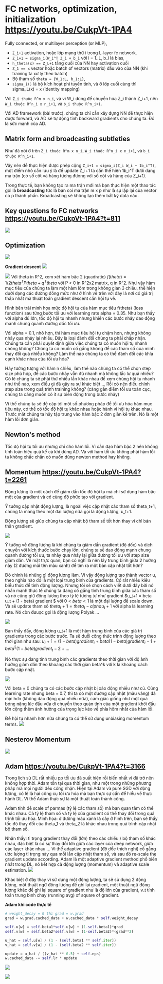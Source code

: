 # FC networks, optimization, initialization https://youtu.be/CukpVt-1PA4

Fully connected, or multilayer perception (or MLP), 

- `Z_i+1` activation, hoặc lớp mạng thứ i trong L-layer fc network.
- `Z_i+1 = sigma_i(W_i^T Z_i + b_i` với i = 1..L, b_i là bias,
- `h_theta(x) == Z_L+1` tầng cuối của NN hay activation cuối
- `Z_1 == x` vector hoặc batch of vectors (matrix) đầu vào của NN (khi training ta xử lý theo batch)
- Bộ tham số `theta = {W_1:L, b_1:L}`,
- `sigma_i()` là bộ kích hoạt phi tuyến tính, và ở lớp cuối cùng thì sigma_L(x) = x (identity mapping)

Với `Z_i thuộc R^m x n_i`, và vì W_i dùng để chuyển hóa Z_i thành Z_i+1, nên `W_i thuộc R^n_i x n_i+1`, và `b_i thuộc R^n_i+1`.

Với AD framework (bài trước), chúng ta chỉ cần xây dựng NN để thực hiện được forward, và AD sẽ tự động tính backward gradients cho chúng ta. Đó là sức mạnh của AD.

## Matrix form and broadcasting subtleties

Như đã nói ở trên  `Z_i thuộc R^m x n_i`, `W_i thuộc R^n_i x n_i+1`, và `b_i thuộc R^n_i+1`.

Vậy nên để thực hiện được phép cộng `Z_i+1 = sigma_i(Z_i W_i + 1b_i^T)`, một điểm nhỏ cần lưu ý là để update Z_i+1 ta cần thể hiện 1b_i^T dưới dạng ma trận (có số cột và hàng tương đương với số cột và hàng của Z_i+1).

Trong thực tế, bạn không tạo ra ma trận mới mà bạn thực hiện một thao tác gọi là __broadcasting__ tức là bạn coi ma trận m x p như là sự lặp lại của vector có p thành phần. Broadcasting sẽ không tạo thêm bất kỳ data nào.

## Key questions fo FC networks https://youtu.be/CukpVt-1PA4?t=811
![](files/lec06-00.png)

## Optimization
![](files/lec06-01.png)

__Gradient descent__
![](files/lec06-02.png)

![](files/lec06-03.png)
Với theta in R^2, xem xét hàm bậc 2 (quadratic) $f(theta) = 1/2 theta^T P theta + q^T theta$ với P > 0 in R^2x2 matrix, q in R^2.
Như vậy hàm mục tiêu của chúng ta làm một hàm lõm trong không gian 3 chiều, thể hiện dưới dạng các đường đồng mức như ở hình vẽ trên với đáy là nơi có giá trị thấp nhất mà thuật toán gradient descent cần hội tụ về.

Hình bên trái minh họa mức độ hội tụ của hàm mục tiêu f(theta) (loss function) sau từng bước tối ưu với learning rate alpha = 0.35. Như bạn thấy với alpha đủ lớn, tốc độ hội tụ nhanh nhưng khiến các bước nhảy dao động mạnh chung quanh đường dốc tối ưu.

Với alpha = 0.1, nhỏ hơn, thì hàm mục tiêu hội tụ chậm hơn, nhưng không nhảy qua nhảy lại nhiều. Đây là loại đánh đổi chúng ta phải chấp nhận. Chúng ta cần phải quyết định giữa việc chúng ta có muốn hội tụ nhanh chóng không? Chúng ta có muốn cố gắng không để các tham số của mình thay đổi quá nhiều không? Làm thế nào chúng ta có thể đánh đổi các khía cạnh khác nhau của tối ưu hóa?

Hãy tưởng tượng với hàm n chiều, làm thế nào chúng ta có thể chọn step size phù hợp, để các bước nhảy vẫn đủ nhanh mà không lắc lư quá nhiều? Có lẽ chúng ta sẽ phải thử nhiều lần khác nhau để xem chúng hội tụ nhanh như thế nào, xem điều gì đã gây ra sự khác biệt ... Rồi có nên điều chỉnh step size trong quá trình training không? (càng gần điểm tối ưu toàn cục, chúng ta càng muốn có ít sự biến động trong bước nhảy)

Vì thế chúng ta sẽ đề cập tới một số phương pháp để tối ưu hóa hàm mục tiêu này, có thể có tốc độ hội tụ khác nhau hoặc hành vi hội tụ khác nhau. Trước mắt chúng ta hãy tập trung vào hàm bậc 2 đơn giản kể trên. Nó là một hàm lồi đơn giản.

## Newton's method

Tốc độ hội tụ tối ưu nhưng chỉ cho hàm lồi. Vì cần đạo hàm bậc 2 nên không tính toán hiệu quả kể cả khi dùng AD. Và với hàm tối ưu không phải hàm lồi ta không chắc chắn có muốn dùng newton method hay không.

## Momentum https://youtu.be/CukpVt-1PA4?t=2261

Động lượng là một cách để giảm dần tốc độ hội tụ mà chỉ sử dụng hàm bậc một của gradient và có cùng độ phức tạo với gradient.

Ý tưởng cập nhật động lượng, là ngoài việc cập nhật các tham số theta_t+1, chúng ta mang theo một đại lượng nữa gọi là động lượng, u_t+1.

Động lượng sẽ giúp chúng ta cập nhật bộ tham số tốt hơn thay vì chỉ bản thân gradient.

![](files/lec06-04.png)

Ý tưởng về động lượng là khi chúng ta giảm dần gradient (độ dốc) và dịch chuyển với kích thước bước chạy lớn, chúng ta sẽ dao động mạnh chung quanh đường tối ưu, ta nhảy qua nhảy lại giữa đường tối ưu với step size giảm dần. Về mặt trực quan, bạn có nghĩ là nên lấy trung bình giữa 2 hướng này (2 đường mũi tên màu xanh) để tìm ra một bản cập nhật tốt hơn?

Đó chính là những gì động lượng làm. Vì vậy động lượng tạo thành vector u, theo nghĩa nào đó là một loại trung bình của gradients. Có rất nhiều kiểu biểu thức để tính động lượng. Nhưng tôi sẽ chọn cách viết dưới đây bởi nó nhấn mạnh thực tế chúng ta đang cố gắng tính trung bình giữa các tham số và nó cũng giữ động lượng theo tỷ lệ tương tự như gradient $u_t+1 = beta u_t + (1 - beta) gradient $ với $0 < beta < 1$ là một đại lượng để scale down. Và sẽ update tham số $theta_t+1 = theta_t - alpha u_t+1$ với alpha là learning rate. Nó còn đưuọc gọi là động lượng Polyak ...

![](files/lec06-05.png)

Bạn thấy đấy, động lượng u_t+1 là một hàm trung bình của các giá trị gradients trong các bước trước. Ta sẽ duỗi công thức trính động lượng theo thời gian như sau: $u_t+1 = (1-beta)gradient_t + beta(1-beta)gradient_t-1 + beta^2(1-beta)gradient_t-2 + ...$

Nó thực sự đang tính trung bình các gradients theo thời gian với độ ảnh hưởng giảm dần theo khoảng các thời gian beta^k với k là khoảng cách bước cập nhật.

![](files/lec06-06.png)

Với beta = 0 chúng ta có các bước cập nhật bị xáo động nhiều như cũ. Cùng learning rate nhưng beta = 0.7, thì ta có một đường cập nhật (màu vàng) đã mịn hơn (không dao động quá nhiều nữa), cảm giác giống như một quả bóng nặng lúc đầu vừa di chuyển theo quán tính của một gradient khởi đầu lớn cộng thêm ảnh hưởng của trọng lực kéo về phía hõm nhất của hàm lồi.

Để hội tụ nhanh hơn nữa chúng ta có thể sử dụng unbiasing momentum terms.
![](files/lec06-07.png)

## Nesterov Momentum
![](files/lec06-08.png)


## Adam https://youtu.be/CukpVt-1PA4?t=3166

Trong lịch sử DL rất nhiều pp tối ưu đã xuất hiện rồi biến nhất vì đã trở nên không hợp thời. Adam tồn tại qua thời gian, như một trong những phương pháp mà mọi người đều công nhận. Hiện tại Adam và pure SGD với động lượng, có lẽ là hai công cụ tối ưu hóa mà bạn thực sự cần để hiểu về thực hành DL. Vì thế Adam thực sự là một thuật toán thành công.

Adam tính để scale of parmas (tỷ lệ các tham số) mà bạn quan tâm có thể khác nhau. Cả tỷ lệ tham số và tỷ lệ của gradient có thể thay đổi trong quá trình tối ưu hóa. Minh họa: ở đường màu xanh lá cây ở hình trên, bạn sẽ thấy tốc độ thay đổi của theta_1 và theta_2 là khác nhau trong quá trình cập nhật bộ tham số.

Nhận thấy: tỉ trọng gradient thay đổi (lớn) theo các chiều / bộ tham số khác nhau, đặc biệt là có sự thay đổi lớn giữa các layer của deep network, giữa các layer khác nhau ... Vì thế adaptive gradient (độ dốc thích nghi) cố gắng ước lượng tỉ trọng này qua mỗi lần cập nhật tham số, và sau đó re-scale the gradient update according. Adam là một adaptive gradient method phổ biến nhất trong DL, nó kết hợp cả động lượng (momentum) và adaptive scale estimation.
![](files/lec06-09.png)

Khác biệt ở đây thay vì sử dụng một động lượng, ta sẽ sử dụng 2 động lượng, một thuật ngữ động lượng để ghi lại gradient, một thuật ngữ động lượng khác để ghi lại square of gradient như là độ lớn của gradient, v_t tính toán trung bình chạy (running avg) of square of gradient.

__Adam khi code thực tế__
```py
# weight_decay = 0 thì grad = w.grad
grad = w.grad.cached_data + w.cached_data * self.weight_decay

self.u[w] = self.beta1*self.u[w] + (1-self.beta1)*grad
self.v[w] = self.beta2*self.v[w] + (1-self.beta2)*(grad**2)

u_hat = self.u[w] / (1 - (self.beta1 ** self.iter))
v_hat = self.v[w] / (1 - (self.beta2 ** self.iter))

update = u_hat / ((v_hat ** 0.5) + self.eps)
w.cached_data -= self.lr * update
```

![](files/lec06-10.png)

![](files/lec06-11.png)
